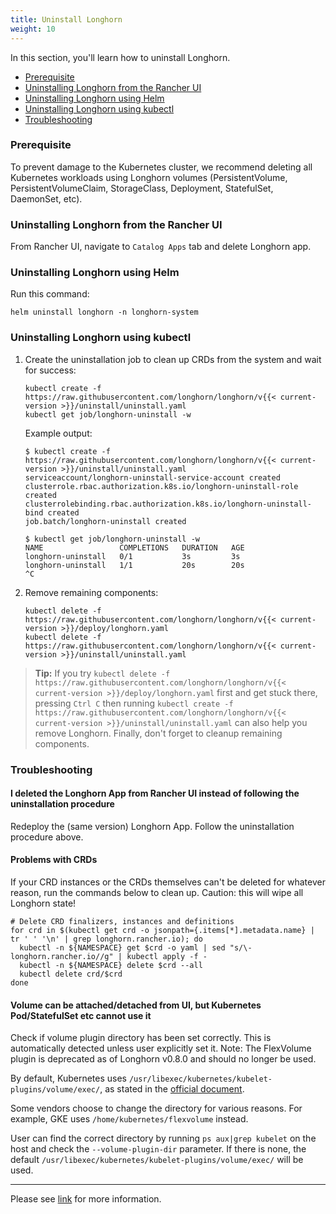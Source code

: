 ```yaml
---
title: Uninstall Longhorn
weight: 10
---
```


In this section, you'll learn how to uninstall Longhorn.


- [Prerequisite](#prerequisite)
- [Uninstalling Longhorn from the Rancher UI](#uninstalling-longhorn-from-the-rancher-ui)
- [Uninstalling Longhorn using Helm](#uninstalling-longhorn-using-helm)
- [Uninstalling Longhorn using kubectl](#uninstalling-longhorn-using-kubectl)
- [Troubleshooting](#troubleshooting)

### Prerequisite

To prevent damage to the Kubernetes cluster, we recommend deleting all Kubernetes workloads using Longhorn volumes (PersistentVolume, PersistentVolumeClaim, StorageClass, Deployment, StatefulSet, DaemonSet, etc).

### Uninstalling Longhorn from the Rancher UI

From Rancher UI, navigate to `Catalog Apps` tab and delete Longhorn app.

### Uninstalling Longhorn using Helm

Run this command:

```
helm uninstall longhorn -n longhorn-system
```

### Uninstalling Longhorn using kubectl

1. Create the uninstallation job to clean up CRDs from the system and wait for success:

    ```
    kubectl create -f https://raw.githubusercontent.com/longhorn/longhorn/v{{< current-version >}}/uninstall/uninstall.yaml
    kubectl get job/longhorn-uninstall -w
    ```

    Example output:
    ```
    $ kubectl create -f https://raw.githubusercontent.com/longhorn/longhorn/v{{< current-version >}}/uninstall/uninstall.yaml
    serviceaccount/longhorn-uninstall-service-account created
    clusterrole.rbac.authorization.k8s.io/longhorn-uninstall-role created
    clusterrolebinding.rbac.authorization.k8s.io/longhorn-uninstall-bind created
    job.batch/longhorn-uninstall created

    $ kubectl get job/longhorn-uninstall -w
    NAME                 COMPLETIONS   DURATION   AGE
    longhorn-uninstall   0/1           3s         3s
    longhorn-uninstall   1/1           20s        20s
    ^C
    ```

2. Remove remaining components:
    ```
    kubectl delete -f https://raw.githubusercontent.com/longhorn/longhorn/v{{< current-version >}}/deploy/longhorn.yaml
    kubectl delete -f https://raw.githubusercontent.com/longhorn/longhorn/v{{< current-version >}}/uninstall/uninstall.yaml
    ```

> **Tip:** If you try `kubectl delete -f https://raw.githubusercontent.com/longhorn/longhorn/v{{< current-version >}}/deploy/longhorn.yaml` first and get stuck there,
pressing `Ctrl C` then running `kubectl create -f https://raw.githubusercontent.com/longhorn/longhorn/v{{< current-version >}}/uninstall/uninstall.yaml` can also help you remove Longhorn. Finally, don't forget to cleanup remaining components.




### Troubleshooting

#### I deleted the Longhorn App from Rancher UI instead of following the uninstallation procedure

Redeploy the (same version) Longhorn App. Follow the uninstallation procedure above.

#### Problems with CRDs

If your CRD instances or the CRDs themselves can't be deleted for whatever reason, run the commands below to clean up. Caution: this will wipe all Longhorn state!

```shell
# Delete CRD finalizers, instances and definitions
for crd in $(kubectl get crd -o jsonpath={.items[*].metadata.name} | tr ' ' '\n' | grep longhorn.rancher.io); do
  kubectl -n ${NAMESPACE} get $crd -o yaml | sed "s/\- longhorn.rancher.io//g" | kubectl apply -f -
  kubectl -n ${NAMESPACE} delete $crd --all
  kubectl delete crd/$crd
done
```

#### Volume can be attached/detached from UI, but Kubernetes Pod/StatefulSet etc cannot use it

Check if volume plugin directory has been set correctly. This is automatically detected unless user explicitly set it. Note: The FlexVolume plugin is deprecated as of Longhorn v0.8.0 and should no longer be used.

By default, Kubernetes uses `/usr/libexec/kubernetes/kubelet-plugins/volume/exec/`, as stated in the [official document](https://github.com/kubernetes/community/blob/master/contributors/devel/sig-storage/flexvolume.md/#prerequisites).

Some vendors choose to change the directory for various reasons. For example, GKE uses `/home/kubernetes/flexvolume` instead.

User can find the correct directory by running `ps aux|grep kubelet` on the host and check the `--volume-plugin-dir` parameter. If there is none, the default `/usr/libexec/kubernetes/kubelet-plugins/volume/exec/` will be used.

---
Please see [link](https://github.com/longhorn/longhorn) for more information.

